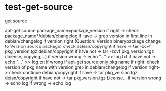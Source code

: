 # test-get-source
get source

apt-get source package_name=package_version
if right -> check package_name*/debian/changelog
  if have -> grep version in first line in debian/changelog
    if version right (Question: Version binarypackage change to Version source package)
      check debian/copyright
      if have -> tar -zcvf pkg_version.tgz debian/copyright
      if have not -> tar -zcvf pkg_version.tgz (license, copying,...)
    if version wrong -> echo "..." >> log.txt
  if have not -> echo "..." >> log.txt
if wrong 
  if apt-get source only pkg name
    if right: check version of pkg name with version grep in debian/changelog
      if version right-> check continue debian/copyright 
        if have -> tar pkg_version.tgz deian/copyright
        if have not -> tar pkg_version.tgz License...
      if version wrong -> echo log
    if wrong -> echo log
